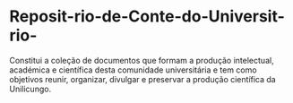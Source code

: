 # Reposit-rio-de-Conte-do-Universit-rio-
Constitui a coleção de documentos que formam a produção intelectual, académica e científica desta comunidade universitária e tem como objetivos reunir, organizar, divulgar e preservar a produção científica da Unilicungo.
